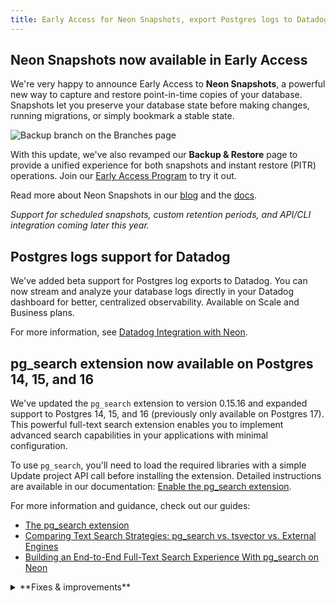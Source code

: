 ```yaml
---
title: Early Access for Neon Snapshots, export Postgres logs to Datadog, and more
---
```


## Neon Snapshots now available in Early Access

We're very happy to announce Early Access to **Neon Snapshots**, a powerful new way to capture and restore point-in-time copies of your database. Snapshots let you preserve your database state before making changes, running migrations, or simply bookmark a stable state.

![Backup branch on the Branches page](/docs/guides/backup_restore_create_snapshot.png)

With this update, we've also revamped our **Backup & Restore** page to provide a unified experience for both snapshots and instant restore (PITR) operations. Join our [Early Access Program](https://console.neon.tech/app/settings/early-access) to try it out.

Read more about Neon Snapshots in our [blog](https://neon.tech/blog/announcing-neon-snapshots-a-smoother-path-to-recovery) and the [docs](/docs/guides/backup-restore).

_Support for scheduled snapshots, custom retention periods, and API/CLI integration coming later this year._

## Postgres logs support for Datadog

We've added beta support for Postgres log exports to Datadog. You can now stream and analyze your database logs directly in your Datadog dashboard for better, centralized observability. Available on Scale and Business plans.

For more information, see [Datadog Integration with Neon](/docs/guides/datadog).

## pg_search extension now available on Postgres 14, 15, and 16

We've updated the `pg_search` extension to version 0.15.16 and expanded support to Postgres 14, 15, and 16 (previously only available on Postgres 17). This powerful full-text search extension enables you to implement advanced search capabilities in your applications with minimal configuration.

To use `pg_search`, you'll need to load the required libraries with a simple Update project API call before installing the extension. Detailed instructions are available in our documentation: [Enable the pg_search extension](/docs/extensions/pg_search#enable-the-pgsearch-extension).

For more information and guidance, check out our guides:

- [The pg_search extension](/docs/extensions/pg_search)
- [Comparing Text Search Strategies: pg_search vs. tsvector vs. External Engines](/guides/pg-search-vs-tsvector)
- [Building an End-to-End Full-Text Search Experience With pg_search on Neon](/guides/pg-search)

<details>

<summary>**Fixes & improvements**</summary>

- **Neon Console**

  - You can now find the **Monitoring** page under the **Branches** list in the sidebar. This is a bit of polish to our navigation: you now access Monitoring within your selected branch. If you want to monitor a different branch, use the main breadcrumb selector to change branches.
  - Fixed an issue where you sometimes could not access a branch if the branch creator's account was deleted. You can now view and access these branches normally.
  - Added a warning message when editing compute settings to help you plan for potential connection interruptions and temporary performance impacts when changing compute size.

- **Neon MCP Server**

  - Released version 0.3.7 with improved Neon Auth setup instructions and compatibility with the latest Serverless Driver (1.0.0).

- **Read replica compute limit on the Free plan**

  - To ensure consistent performance, we've introduced a limit of 3 read replica computes per project on the Free plan. This change helps maintain stability while still supporting common read scaling and analytics use cases.

- **PgBouncer version update**

  - The PgBouncer version used by Neon to offer pooled connection support was updated to [version 1.24.1](https://www.pgbouncer.org/changelog.html#pgbouncer-124x)

</details>
